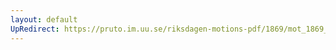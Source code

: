 ```yaml
---
layout: default
UpRedirect: https://pruto.im.uu.se/riksdagen-motions-pdf/1869/mot_1869__fk__10/mot_1869__fk__10-003.pdf
---
```

